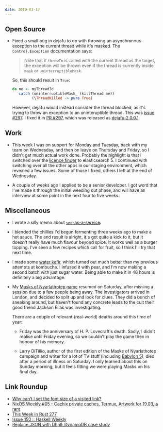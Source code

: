 ```yaml
---
date: 2019-03-17
---
```


## Open Source

- Fixed a small bug in dejafu to do with throwing an asynchronous
  exception to the current thread while it's masked.  The
  `Control.Exception` documentation says:

  > Note that if `throwTo` is called with the current thread as the
  > target, the exception will be thrown even if the thread is
  > currently inside `mask` or `uninterruptibleMask`.

  So, this should result in `True`:

  ```haskell
  do me <- myThreadId
     catch (uninterruptibleMask_ (killThread me))
           (\ThreadKilled -> pure True)
  ```

  However, dejafu would instead consider the thread blocked, as it's
  trying to throw an exception to an uninteruptible thread.  This was
  [issue #267][].  I fixed it in [PR #297][], which was released as
  [dejafu-2.0.0.1][].

[issue #267]: https://github.com/barrucadu/dejafu/issues/267
[PR #297]: https://github.com/barrucadu/dejafu/pull/297
[dejafu-2.0.0.1]: http://hackage.haskell.org/package/dejafu-2.0.0.1

## Work

- This week I was on support for Monday and Tuesday, back with my team
  on Wednesday, and then on leave on Thursday and Friday, so I didn't
  get much actual work done.  Probably the highlight is that I
  switched over the [licence finder][] to elasticsearch 5.  I
  continued with switching over all the other apps in our staging
  environment, which revealed a few issues.  Some of those I fixed,
  others I left at the end of Wednesday.

- A couple of weeks ago I applied to be a senior developer.  I got
  word that I've made it through the initial weeding out phase, and
  will have an interview at some point in the next four to five weeks.

[licence finder]: https://www.gov.uk/licence-finder

## Miscellaneous

- I wrote a silly memo about [`sed`-as-a-service][].

- I blended the chillies I'd begun fermenting three weeks ago to make
  a hot sauce.  The end result is alright, it's got quite a kick to
  it, but it doesn't really have much flavour beyond spice.  It works
  well as a burger topping.  I've seen a few recipes which call for
  fruit, so I think I'll try that next time.

- I made some [water kefir][], which turned out much better than my
  previous attempts at kombucha.  I infused it with pear, and I'm now
  making a second batch with just sugar water.  Being able to make it
  in 48 hours is definitely a big advantage.

- My [Masks of Nyarlathotep game][] resumed on Saturday, after missing
  a session due to a few people being away.  The investigators arrived
  in London, and decided to split up and look for clues.  They did a
  bunch of sneaking around, but haven't found any concrete leads to
  the cult their good friend Jackson Elias was investigating.

  There are a couple of relevant (real-world) deaths around this time
  of year:

  - Friday was the anniversary of H. P. Lovecraft's death.  Sadly, I
    didn't realise until Friday evening, so we couldn't play the game
    then in honour of his memory.

  - Larry DiTillio, author of the first edition of the Masks of
    Nyarlathotep campaign and writer for a lot of TV stuff (including
    [Babylon 5][]), died after a period of illness on Saturday.  I
    only learned about this on Sunday morning, but it feels fitting we
    were playing Masks on his final day.

[`sed`-as-a-service]: sed-as-a-service.html
[water kefir]: https://en.wikipedia.org/wiki/Tibicos
[Masks of Nyarlathotep game]: masks-of-nyarlathotep.html
[Babylon 5]: https://en.wikipedia.org/wiki/Babylon_5

## Link Roundup

- [Why can’t I set the font size of a visited link?](https://jameshfisher.com/2019/03/08/why-cant-i-set-the-font-size-of-a-visited-link)
- [NixOS Weekly #05 - Cachix private caches, Termux, Artwork for 19.03, a rant](https://weekly.nixos.org/2019/05-cachix-private-caches-termux-artwork-for-19-03-a-rant.html)
- [This Week in Rust 277](https://this-week-in-rust.org/blog/2019/03/12/this-week-in-rust-277/)
- [Issue 150 :: Haskell Weekly](https://haskellweekly.news/issues/150.html)
- [Replace JSON with Dhall: DynamoDB case study](https://msitko.pl/blog/2019/03/13/replace-json-with-dhall.html)
